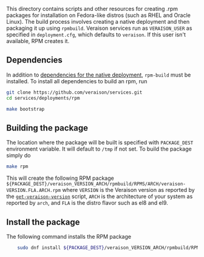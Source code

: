 This directory contains scripts and other resources for creating .rpm
packages for installation on Fedora-like distros (such as RHEL and
Oracle Linux). The build process involves creating a native deployment
and then packaging it up using `rpmbuild`. Veraison services run as
`VERAISON_USER` as specified in `deployment.cfg`, which defaults to
`veraison`. If this user isn't available, RPM creates it. 

## Dependencies

In addition to [dependencies for the native 
deployment](../native/README.md#dependencies), `rpm-build` must be installed. To
install all dependencies to build an rpm, run

```sh
git clone https://github.com/veraison/services.git
cd services/deployments/rpm

make bootstrap
```

## Building the package

The location where the package will be built is specified with `PACKAGE_DEST`
environment variable. It will default to `/tmp` if not set. To build the
package simply do

```sh
make rpm
```
This will create the following RPM package
`${PACKAGE_DEST}/veraison_VERSION_ARCH/rpmbuild/RPMS/ARCH/veraison-VERSION.FLA.ARCH.rpm`
where `VERSION` is the Veraison version as reported by the
[`get-veraison-version`](../scripts/get-veraison-version) script,
`ARCH` is the architecture of your system as reported by `arch`, and
`FLA` is the distro flavor such as el8 and el9.

## Install the package

The following command installs the RPM package

```sh
    sudo dnf install ${PACKAGE_DEST}/veraison_VERSION_ARCH/rpmbuild/RPMS/ARCH/veraison-VERSION.FLA.ARCH.rpm
```
